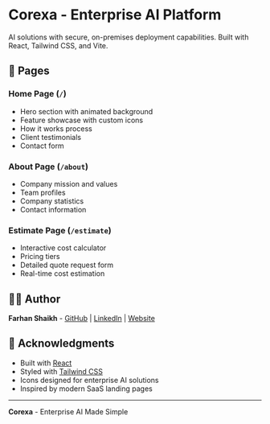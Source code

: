 # Corexa - Enterprise AI Platform

AI solutions with secure, on-premises deployment capabilities. Built with React, Tailwind CSS, and Vite.

## 🚀 Pages

### Home Page (`/`)

- Hero section with animated background
- Feature showcase with custom icons
- How it works process
- Client testimonials
- Contact form

### About Page (`/about`)

- Company mission and values
- Team profiles
- Company statistics
- Contact information

### Estimate Page (`/estimate`)

- Interactive cost calculator
- Pricing tiers
- Detailed quote request form
- Real-time cost estimation


## 👨‍💻 Author

**Farhan Shaikh** - [GitHub](https://github.com/GitFarhanS) | [LinkedIn](https://linkedin.com/in/farhanshaikh18) | [Website](https://farhanshaikh.uk)

## 🙏 Acknowledgments

- Built with [React](https://reactjs.org/)
- Styled with [Tailwind CSS](https://tailwindcss.com/)
- Icons designed for enterprise AI solutions
- Inspired by modern SaaS landing pages

---

**Corexa** - Enterprise AI Made Simple
